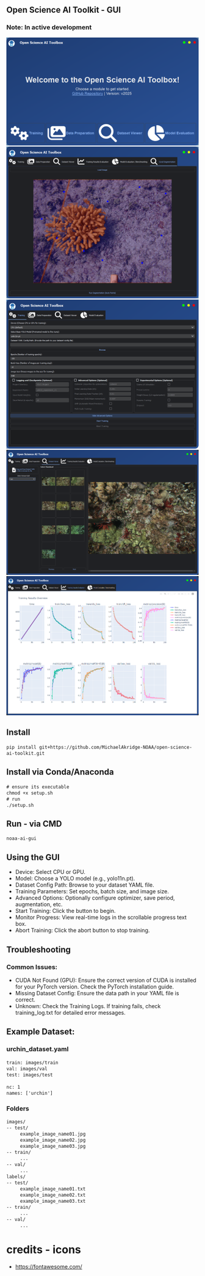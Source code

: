 ## Open Science AI Toolkit - GUI
### Note: In active development
![app](../docs/screenshot03.png)
![app](../docs/screenshot07.png)
![app](../docs/screenshot04.png)
![app](../docs/screenshot05.png)
![app](../docs/screenshot06.png)
## Install
```
pip install git+https://github.com/MichaelAkridge-NOAA/open-science-ai-toolkit.git
```
## Install via Conda/Anaconda
```
# ensure its executable
chmod +x setup.sh
# run
./setup.sh
```

## Run - via CMD
```
noaa-ai-gui
```
## Using the GUI
- Device: Select CPU or GPU.
- Model: Choose a YOLO model (e.g., yolo11n.pt).
- Dataset Config Path: Browse to your dataset YAML file.
- Training Parameters: Set epochs, batch size, and image size.
- Advanced Options: Optionally configure optimizer, save period, augmentation, etc.
- Start Training: Click the button to begin.
- Monitor Progress: View real-time logs in the scrollable progress text box.
- Abort Training: Click the abort button to stop training.

## Troubleshooting
### Common Issues:
- CUDA Not Found (GPU): Ensure the correct version of CUDA is installed for your PyTorch version. Check the PyTorch installation guide.
- Missing Dataset Config: Ensure the data path in your YAML file is correct.
- Unknown: Check the Training Logs. If training fails, check training_log.txt for detailed error messages.

## Example Dataset: 
### urchin_dataset.yaml
```
train: images/train
val: images/val
test: images/test

nc: 1
names: ['urchin']
```
### Folders
```
images/
-- test/
     example_image_name01.jpg
     example_image_name02.jpg
     example_image_name03.jpg
-- train/
     ...
-- val/
     ...
labels/
-- test/
     example_image_name01.txt
     example_image_name02.txt
     example_image_name03.txt
-- train/
     ...
-- val/
     ...
```

# credits - icons
- https://fontawesome.com/
